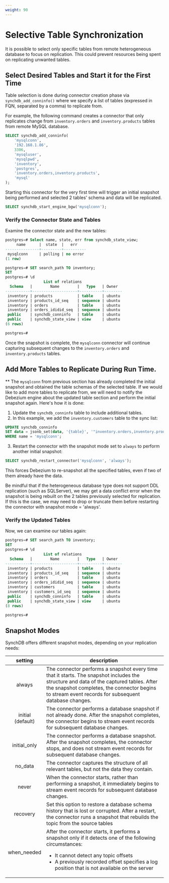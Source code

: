 ```yaml
---
weight: 90
---
```

# Selective Table Synchronization

It is possible to select only specific tables from remote heterogeneous database to focus on replication. This could prevent resources being spent on replicating unwanted tables. 

## **Select Desired Tables and Start it for the First Time**

Table selection is done during connector creation phase via `synchdb_add_conninfo()` where we specify a list of tables (expressed in FQN, separated by a comma) to replicate from.

For example, the following command creates a connector that only replicates change from `inventory.orders` and `inventory.products` tables from remote MySQL database.
```sql
SELECT synchdb_add_conninfo(
    'mysqlconn', 
    '192.168.1.86', 
    3306, 
    'mysqluser', 
    'mysqlpwd', 
    'inventory', 
    'postgres', 
    'inventory.orders,inventory.products', 
    'mysql'
);
```

Starting this connector for the very first time will trigger an initial snapshot being performed and selected 2 tables' schema and data will be replicated.

```sql
SELECT synchdb_start_engine_bgw('mysqlconn');
```

### **Verify the Connector State and Tables**

Examine the connector state and the new tables:
```sql
postgres=# Select name, state, err from synchdb_state_view;
     name      |  state  |   err
---------------+---------+----------
 mysqlconn     | polling | no error
(1 row)

postgres=# SET search_path TO inventory;
SET
postgres=# \d
                 List of relations
  Schema   |        Name        |   Type   | Owner
-----------+--------------------+----------+--------
 inventory | products           | table    | ubuntu
 inventory | products_id_seq    | sequence | ubuntu
 inventory | orders             | table    | ubuntu
 inventory | orders_ididid_seq  | sequence | ubuntu
 public    | synchdb_conninfo   | table    | ubuntu
 public    | synchdb_state_view | view     | ubuntu
(6 rows)

postgres=#
```

Once the snapshot is complete, the `mysqlconn` connector will continue capturing subsequent changes to the `inventory.orders` and `inventory.products` tables.

## **Add More Tables to Replicate During Run Time.**
**
The `mysqlconn` from previous section has already completed the initial snapshot and obtained the table schemas of the selected table. If we would like to add more tables to replicate from, we will need to notify the Debezium engine about the updated table section and perform the initial snapshot again. Here's how it is done:

1. Update the `synchdb_conninfo` table to include additional tables.
2. In this example, we add the `inventory.customers` table to the sync list:
```sql
UPDATE synchdb_conninfo 
SET data = jsonb_set(data, '{table}', '"inventory.orders,inventory.products,inventory.customers"') 
WHERE name = 'mysqlconn';
```
3. Restart the connector with the snapshot mode set to `always` to perform another initial snapshot:
```sql
SELECT synchdb_restart_connector('mysqlconn', 'always');
```
This forces Debezium to re-snapshot all the specified tables, even if two of them already have the data. 

Be mindful that if the heterogeneous database type does not support DDL replication (such as SQLServer), we may get a data conflict error when the snapshot is being rebuilt on the 2 tables previously selected for replication. If this is the case, we may need to drop or truncate them before restarting the connector with snapshot mode = 'always'.

### **Verify the Updated Tables**

Now, we can examine our tables again:
```sql
postgres=# SET search_path TO inventory;
SET
postgres=# \d
                 List of relations
  Schema   |        Name        |   Type   | Owner
-----------+--------------------+----------+--------
 inventory | products           | table    | ubuntu
 inventory | products_id_seq    | sequence | ubuntu
 inventory | orders             | table    | ubuntu
 inventory | orders_ididid_seq  | sequence | ubuntu
 inventory | customers          | table    | ubuntu
 inventory | customers_id_seq   | sequence | ubuntu
 public    | synchdb_conninfo   | table    | ubuntu
 public    | synchdb_state_view | view     | ubuntu
(8 rows)

postgres=#

```

## **Snapshot Modes**

SynchDB offers different snapshot modes, depending on your replication needs:

|  **setting** |**description**|
|:-:|-|
| always       | The connector performs a snapshot every time that it starts. The snapshot includes the structure and data of the captured tables. After the snapshot completes, the connector begins to stream event records for subsequent database changes.|
| initial (default)      | The connector performs a database snapshot if not already done. After the snapshot completes, the connector begins to stream event records for subsequent database changes.|
| initial_only | The connector performs a database snapshot. After the snapshot completes, the connector stops, and does not stream event records for subsequent database changes.|
| no_data      | The connector captures the structure of all relevant tables, but not the data they contain.|
| never        | When the connector starts, rather than performing a snapshot, it immediately begins to stream event records for subsequent database changes.|
| recovery     | Set this option to restore a database schema history that is lost or corrupted. After a restart, the connector runs a snapshot that rebuilds the topic from the source tables|
| when_needed  | After the connector starts, it performs a snapshot only if it detects one of the following circumstances:<br><ul><li>It cannot detect any topic offsets</li><li>A previously recorded offset specifies a log position that is not available on the server</li></ul> | 
